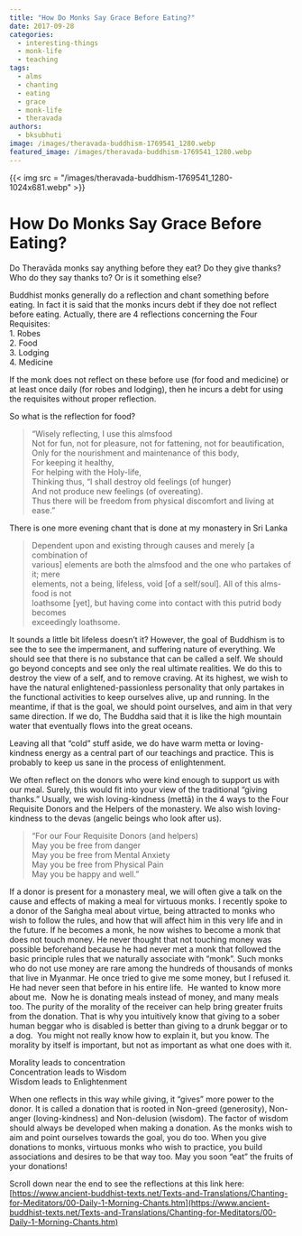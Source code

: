 ```yaml
---
title: "How Do Monks Say Grace Before Eating?"
date: 2017-09-28
categories: 
  - interesting-things
  - monk-life
  - teaching
tags: 
  - alms
  - chanting
  - eating
  - grace
  - monk-life
  - theravada
authors: 
  - bksubhuti
image: /images/theravada-buddhism-1769541_1280.webp
featured_image: /images/theravada-buddhism-1769541_1280.webp
---
```


{{< img src = "/images/theravada-buddhism-1769541_1280-1024x681.webp" >}}

# How Do Monks Say Grace Before Eating?

Do Theravāda monks say anything before they eat? Do they give thanks? Who do they say thanks to? Or is it something else?

Buddhist monks generally do a reflection and chant something before eating. In fact it is said that the monks incurs debt if they doe not reflect before eating. Actually, there are 4 reflections concerning the Four Requisites:  
1\. Robes  
2\. Food  
3\. Lodging  
4\. Medicine

If the monk does not reflect on these before use (for food and medicine) or at least once daily (for robes and lodging), then he incurs a debt for using the requisites without proper reflection.

So what is the reflection for food?

> “Wisely reflecting, I use this almsfood  
> Not for fun, not for pleasure, not for fattening, not for beautification,  
> Only for the nourishment and maintenance of this body,  
> For keeping it healthy,  
> For helping with the Holy-life,  
> Thinking thus, “I shall destroy old feelings (of hunger)  
> And not produce new feelings (of overeating).  
> Thus there will be freedom from physical discomfort and living at ease.”

There is one more evening chant that is done at my monastery in Sri Lanka

> Dependent upon and existing through causes and merely \[a combination of  
> various\] elements are both the almsfood and the one who partakes of it; mere  
> elements, not a being, lifeless, void \[of a self/soul\]. All of this alms-food is not  
> loathsome \[yet\], but having come into contact with this putrid body becomes  
> exceedingly loathsome.

It sounds a little bit lifeless doesn’t it? However, the goal of Buddhism is to see the to see the impermanent, and suffering nature of everything. We should see that there is no substance that can be called a self. We should go beyond concepts and see only the real ultimate realities. We do this to destroy the view of a self, and to remove craving. At its highest, we wish to have the natural enlightened-passionless personality that only partakes in the functional activities to keep ourselves alive, up and running. In the meantime, if that is the goal, we should point ourselves, and aim in that very same direction. If we do, The Buddha said that it is like the high mountain water that eventually flows into the great oceans.

Leaving all that “cold” stuff aside, we do have warm metta or loving-kindness energy as a central part of our teachings and practice. This is probably to keep us sane in the process of enlightenment.

We often reflect on the donors who were kind enough to support us with our meal. Surely, this would fit into your view of the traditional “giving thanks.” Usually, we wish loving-kindness (mettā) in the 4 ways to the Four Requisite Donors and the Helpers of the monastery. We also wish loving-kindness to the devas (angelic beings who look after us).

> “For our Four Requisite Donors (and helpers)  
> May you be free from danger  
> May you be free from Mental Anxiety  
> May you be free from Physical Pain  
> May you be happy and well.”

If a donor is present for a monastery meal, we will often give a talk on the cause and effects of making a meal for virtuous monks. I recently spoke to a donor of the Saṅgha meal about virtue, being attracted to monks who wish to follow the rules, and how that will affect him in this very life and in the future. If he becomes a monk, he now wishes to become a monk that does not touch money. He never thought that not touching money was possible beforehand because he had never met a monk that followed the basic principle rules that we naturally associate with “monk”. Such monks who do not use money are rare among the hundreds of thousands of monks that live in Myanmar. He once tried to give me some money, but I refused it. He had never seen that before in his entire life.  He wanted to know more about me.  Now he is donating meals instead of money, and many meals too. The purity of the morality of the receiver can help bring greater fruits from the donation. That is why you intuitively know that giving to a sober human beggar who is disabled is better than giving to a drunk beggar or to a dog.  You might not really know how to explain it, but you know. The morality by itself is important, but not as important as what one does with it.

Morality leads to concentration  
Concentration leads to Wisdom  
Wisdom leads to Enlightenment

When one reflects in this way while giving, it “gives” more power to the donor. It is called a donation that is rooted in Non-greed (generosity), Non-anger (loving-kindness) and Non-delusion (wisdom). The factor of wisdom should always be developed when making a donation. As the monks wish to aim and point ourselves towards the goal, you do too. When you give donations to monks, virtuous monks who wish to practice, you build associations and desires to be that way too. May you soon “eat” the fruits of your donations!

Scroll down near the end to see the reflections at this link here: [https://www.ancient-buddhist-texts.net/Texts-and-Translations/Chanting-for-Meditators/00-Daily-1-Morning-Chants.htm](https://www.ancient-buddhist-texts.net/Texts-and-Translations/Chanting-for-Meditators/00-Daily-1-Morning-Chants.htm)
